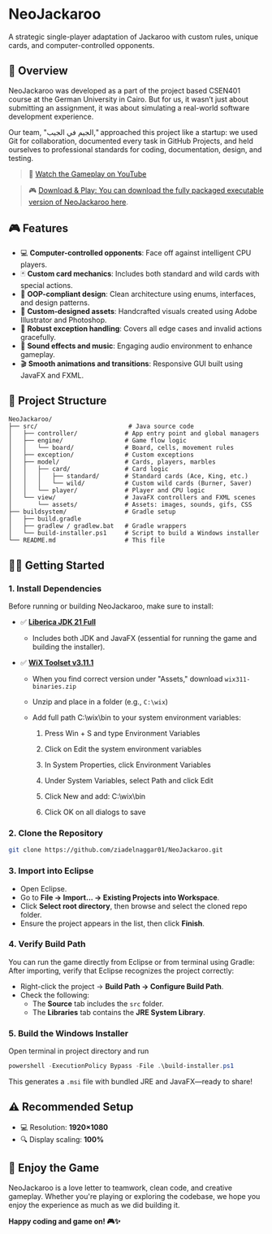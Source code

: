 # NeoJackaroo

A strategic single-player adaptation of Jackaroo with custom rules, unique cards, and computer-controlled opponents.

## 📝 Overview

NeoJackaroo was developed as a part of the project based CSEN401 course at the German University in Cairo. But for us, it wasn’t just about submitting an assignment, it was about simulating a real-world software development experience.

Our team, "الجيم في الجيب," approached this project like a startup: we used Git for collaboration, documented every task in GitHub Projects, and held ourselves to professional standards for coding, documentation, design, and testing.

> 🎥 [Watch the Gameplay on YouTube](https://www.youtube.com/watch?v=7XBjpjv66m4&t=13s)

> 🎮 [Download & Play: You can download the fully packaged executable version of NeoJackaroo here](https://ziadelnaggar.itch.io/neojackaroo).

## 🎮 Features

* 💻 **Computer-controlled opponents**: Face off against intelligent CPU players.
* 🃏 **Custom card mechanics**: Includes both standard and wild cards with special actions.
* 🧠 **OOP-compliant design**: Clean architecture using enums, interfaces, and design patterns.
* 🎨 **Custom-designed assets**: Handcrafted visuals created using Adobe Illustrator and Photoshop.
* 🧪 **Robust exception handling**: Covers all edge cases and invalid actions gracefully.
* 🎵 **Sound effects and music**: Engaging audio environment to enhance gameplay.
* 🎬 **Smooth animations and transitions**: Responsive GUI built using JavaFX and FXML.

## 📂 Project Structure

```
NeoJackaroo/
├── src/                         # Java source code
│   ├── controller/             # App entry point and global managers
│   ├── engine/                 # Game flow logic
│   │   └── board/              # Board, cells, movement rules
│   ├── exception/              # Custom exceptions
│   ├── model/                  # Cards, players, marbles
│   │   ├── card/               # Card logic
│   │   │   ├── standard/       # Standard cards (Ace, King, etc.)
│   │   │   └── wild/           # Custom wild cards (Burner, Saver)
│   │   └── player/             # Player and CPU logic
│   └── view/                   # JavaFX controllers and FXML scenes
│       └── assets/             # Assets: images, sounds, gifs, CSS
├── buildsystem/                # Gradle setup
│   ├── build.gradle            
│   ├── gradlew / gradlew.bat   # Gradle wrappers
│   └── build-installer.ps1     # Script to build a Windows installer
└── README.md                   # This file
```

## 🏃‍➡️ Getting Started

### 1. Install Dependencies

Before running or building NeoJackaroo, make sure to install:

* ✅ [**Liberica JDK 21 Full**](https://bell-sw.com/pages/downloads/#/java-21-lts)

  * Includes both JDK and JavaFX (essential for running the game and building the installer).

* ✅ [**WiX Toolset v3.11.1**](https://github.com/wixtoolset/wix3/releases)

  * When you find correct version under "Assets," download `wix311-binaries.zip`
  * Unzip and place in a folder (e.g., `C:\wix`)
  * Add full path C:\wix\bin to your system environment variables:

      1. Press Win + S and type Environment Variables
      
      2. Click on Edit the system environment variables
      
      3. In System Properties, click Environment Variables
      
      4. Under System Variables, select Path and click Edit
      
      5. Click New and add: C:\wix\bin
      
      6. Click OK on all dialogs to save

### 2. Clone the Repository

```bash
git clone https://github.com/ziadelnaggar01/NeoJackaroo.git
```

### 3. Import into Eclipse

* Open Eclipse.
* Go to **File → Import... → Existing Projects into Workspace**.
* Click **Select root directory**, then browse and select the cloned repo folder.
* Ensure the project appears in the list, then click **Finish**.

### 4. Verify Build Path

You can run the game directly from Eclipse or from terminal using Gradle:
After importing, verify that Eclipse recognizes the project correctly:

* Right-click the project → **Build Path → Configure Build Path**.
*  Check the following:
   - The **Source** tab includes the `src` folder.
   - The **Libraries** tab contains the **JRE System Library**.

### 5. Build the Windows Installer
   Open terminal in project directory and run
```powershell
powershell -ExecutionPolicy Bypass -File .\build-installer.ps1
```

This generates a `.msi` file with bundled JRE and JavaFX—ready to share!

## ⚠️ Recommended Setup

* 💻 Resolution: **1920×1080**
* 🔍 Display scaling: **100%**

## 🚀 Enjoy the Game

NeoJackaroo is a love letter to teamwork, clean code, and creative gameplay. Whether you're playing or exploring the codebase, we hope you enjoy the experience as much as we did building it.

**Happy coding and game on! 🎮✨**
